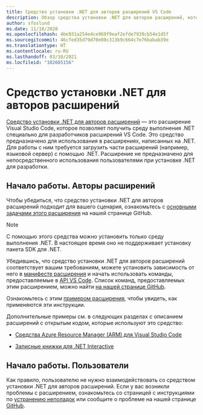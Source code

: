 ```yaml
---
title: Средство установки .NET для авторов расширений VS Code
description: Обзор средства установки .NET для авторов расширений, которое представляет собой расширение Visual Studio Code для установки среды выполнения .NET.
author: sfoslund
ms.date: 11/18/2020
ms.openlocfilehash: 4be931a254e4ce969f9eaf2efde7939cb54e1d5f
ms.sourcegitcommit: 46cfed35d79d70e08c313b9c664c7e76babab39e
ms.translationtype: HT
ms.contentlocale: ru-RU
ms.lasthandoff: 03/10/2021
ms.locfileid: "102605156"
---
```

# <a name="net-install-tool-for-extension-authors"></a>Средство установки .NET для авторов расширений

[Средство установки .NET для авторов расширений](https://github.com/dotnet/vscode-dotnet-runtime) — это расширение Visual Studio Code, которое позволяет получить среду выполнения .NET специально для разработчиков расширений VS Code. Это средство предназначено для использования в расширениях, написанных на .NET. Для работы с ним требуется загрузить части расширений (например, языковой сервер) с помощью .NET. Расширение не предназначено для непосредственного использования пользователями при установке .NET для разработки.

## <a name="getting-started-extension-authors"></a>Начало работы. Авторы расширений

Чтобы убедиться, что средство установки .NET для авторов расширений подходит для вашего сценария, ознакомьтесь с [основными задачами этого расширения](https://github.com/dotnet/vscode-dotnet-runtime#goals-acquiring-net-core-for-extensions) на нашей странице GitHub.

> [!NOTE]
> С помощью этого средства можно установить только среду выполнения .NET. В настоящее время оно не поддерживает установку пакета SDK для .NET.

Убедившись, что средство установки .NET для авторов расширений соответствует вашим требованиям, можете установить зависимость от него в [манифесте расширения](https://code.visualstudio.com/api/references/extension-manifest) и начать использовать команды, предоставляемые в [API VS Code](https://code.visualstudio.com/api/extension-guides/command#programmatically-executing-a-command). Список команд, предоставляемых этим расширением, можно найти [на нашей странице GitHub](https://github.com/dotnet/vscode-dotnet-runtime/blob/master/Documentation/commands.md).

Ознакомьтесь с этим [примером расширения](https://github.com/dotnet/vscode-dotnet-runtime/tree/master/sample), чтобы увидеть, как применяются эти инструкции.

Дополнительные примеры см. в следующих разделах с описанием расширений с открытым кодом, которые используют это средство:

- [Средства Azure Resource Manager (ARM) для Visual Studio Code](https://github.com/microsoft/vscode-azurearmtools)

- [Записные книжки для .NET Interactive](https://github.com/dotnet/interactive/tree/main/src/dotnet-interactive-vscode)

## <a name="getting-started-end-users"></a>Начало работы. Пользователи

Как правило, пользователю не нужно взаимодействовать со средством установки .NET для авторов расширений. Если у вас возникли проблемы с расширением, ознакомьтесь со страницей с инструкциями по [устранению неполадок](https://github.com/dotnet/vscode-dotnet-runtime/blob/master/Documentation/troubleshooting-runtime.md) или сообщите о проблеме на нашей странице [GitHub](https://github.com/dotnet/vscode-dotnet-runtime/issues).
